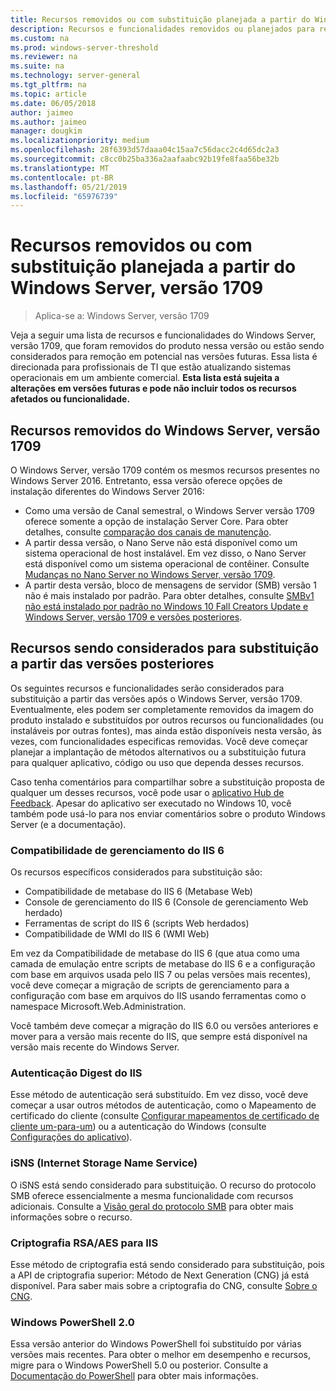```yaml
---
title: Recursos removidos ou com substituição planejada a partir do Windows Server (versão 1709)
description: Recursos e funcionalidades removidos ou planejados para remoção nas versões.
ms.custom: na
ms.prod: windows-server-threshold
ms.reviewer: na
ms.suite: na
ms.technology: server-general
ms.tgt_pltfrm: na
ms.topic: article
ms.date: 06/05/2018
author: jaimeo
ms.author: jaimeo
manager: dougkim
ms.localizationpriority: medium
ms.openlocfilehash: 28f6393d57daaa04c15aa7c56dacc2c4d65dc2a3
ms.sourcegitcommit: c8cc0b25ba336a2aafaabc92b19fe8faa56be32b
ms.translationtype: MT
ms.contentlocale: pt-BR
ms.lasthandoff: 05/21/2019
ms.locfileid: "65976739"
---
```

# <a name="features-removed-or-planned-for-replacement-starting-with-windows-server-version-1709"></a>Recursos removidos ou com substituição planejada a partir do Windows Server, versão 1709

>Aplica-se a: Windows Server, versão 1709

Veja a seguir uma lista de recursos e funcionalidades do Windows Server, versão 1709, que foram removidos do produto nessa versão ou estão sendo considerados para remoção em potencial nas versões futuras. Essa lista é direcionada para profissionais de TI que estão atualizando sistemas operacionais em um ambiente comercial. **Esta lista está sujeita a alterações em versões futuras e pode não incluir todos os recursos afetados ou funcionalidade.** 

## <a name="features-removed-from-windows-server-version-1709"></a>Recursos removidos do Windows Server, versão 1709
O Windows Server, versão 1709 contém os mesmos recursos presentes no Windows Server 2016. Entretanto, essa versão oferece opções de instalação diferentes do Windows Server 2016:

- Como uma versão de Canal semestral, o Windows Server versão 1709 oferece somente a opção de instalação Server Core. Para obter detalhes, consulte [comparação dos canais de manutenção](..\get-started-19\servicing-channels-19.md).
- A partir dessa versão, o Nano Serve não está disponível como um sistema operacional de host instalável. Em vez disso, o Nano Server está disponível como um sistema operacional de contêiner. Consulte [Mudanças no Nano Server no Windows Server, versão 1709](nano-in-semi-annual-channel.md).
- A partir desta versão, bloco de mensagens de servidor (SMB) versão 1 não é mais instalado por padrão. Para obter detalhes, consulte [SMBv1 não está instalado por padrão no Windows 10 Fall Creators Update e Windows Server, versão 1709 e versões posteriores](https://support.microsoft.com/help/4034314/smbv1-is-not-installed-by-default-in-windows).


## <a name="features-being-considered-for-replacement-starting-with-subsequent-releases"></a>Recursos sendo considerados para substituição a partir das versões posteriores

Os seguintes recursos e funcionalidades serão considerados para substituição a partir das versões após o Windows Server, versão 1709. Eventualmente, eles podem ser completamente removidos da imagem do produto instalado e substituídos por outros recursos ou funcionalidades (ou instaláveis por outras fontes), mas ainda estão disponíveis nesta versão, às vezes, com funcionalidades especificas removidas. Você deve começar planejar a implantação de métodos alternativos ou a substituição futura para qualquer aplicativo, código ou uso que dependa desses recursos.

Caso tenha comentários para compartilhar sobre a substituição proposta de qualquer um desses recursos, você pode usar o [aplicativo Hub de Feedback](https://support.microsoft.com/help/4021566/windows-10-send-feedback-to-microsoft-with-feedback-hub-app). Apesar do aplicativo ser executado no Windows 10, você também pode usá-lo para nos enviar comentários sobre o produto Windows Server (e a documentação).

### <a name="iis-6-management-compatibility"></a>Compatibilidade de gerenciamento do IIS 6
Os recursos específicos considerados para substituição são:

- Compatibilidade de metabase do IIS 6 (Metabase Web)
- Console de gerenciamento do IIS 6 (Console de gerenciamento Web herdado)
- Ferramentas de script do IIS 6 (scripts Web herdados)
- Compatibilidade de WMI do IIS 6 (WMI Web)

Em vez da Compatibilidade de metabase do IIS 6 (que atua como uma camada de emulação entre scripts de metabase do IIS 6 e a configuração com base em arquivos usada pelo IIS 7 ou pelas versões mais recentes), você deve começar a migração de scripts de gerenciamento para a configuração com base em arquivos do IIS usando ferramentas como o namespace Microsoft.Web.Administration.

Você também deve começar a migração do IIS 6.0 ou versões anteriores e mover para a versão mais recente do IIS, que sempre está disponível na versão mais recente do Windows Server.


### <a name="iis-digest-authentication"></a>Autenticação Digest do IIS
Esse método de autenticação será substituído. Em vez disso, você deve começar a usar outros métodos de autenticação, como o Mapeamento de certificado do cliente (consulte [Configurar mapeamentos de certificado de cliente um-para-um](https://docs.microsoft.com/iis/manage/configuring-security/configuring-one-to-one-client-certificate-mappings)) ou a autenticação do Windows (consulte [Configurações do aplicativo](https://docs.microsoft.com/iis-administration/configuration/appsettings.json)).

### <a name="internet-storage-name-service-isns"></a>iSNS (Internet Storage Name Service)
O iSNS está sendo considerado para substituição. O recurso do protocolo SMB oferece essencialmente a mesma funcionalidade com recursos adicionais. Consulte a [Visão geral do protocolo SMB](https://technet.microsoft.com/library/hh831795(v=ws.11).aspx) para obter mais informações sobre o recurso.

### <a name="rsaaes-encryption-for-iis"></a>Criptografia RSA/AES para IIS 
Esse método de criptografia está sendo considerado para substituição, pois a API de criptografia superior: Método de Next Generation (CNG) já está disponível. Para saber mais sobre a criptografia do CNG, consulte [Sobre o CNG](https://msdn.microsoft.com/library/windows/desktop/aa375276(v=vs.85).aspx).

### <a name="windows-powershell-20"></a>Windows PowerShell 2.0
Essa versão anterior do Windows PowerShell foi substituído por várias versões mais recentes. Para obter o melhor em desempenho e recursos, migre para o Windows PowerShell 5.0 ou posterior. Consulte a [Documentação do PowerShell](https://docs.microsoft.com/powershell/index?view=powershell-5.1) para obter mais informações.

